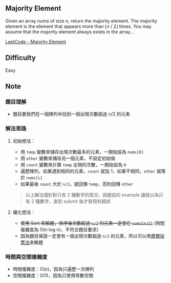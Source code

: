 ## Majority Element

Given an array nums of size n, return the majority element. The majority element is the element that appears more than ⌊n / 2⌋ times. You may assume that the majority element always exists in the array...

[LeetCode - Majority Element](https://leetcode.com/problems/majority-element/description/?envType=problem-list-v2&envId=array)

## Difficulty

Easy

## Note

### 題目理解

- 題目要我們在一個陣列中找到一個出現次數超過 n/2 的元素

### 解法思路

1. 初始想法：

   - 用 `temp` 變數來儲存出現次數最多的元素，一開始設為 `nums[0]`
   - 用 `other` 變數來儲存另一個元素，不設定初始值
   - 用 `count` 變數來計算 `temp` 出現的次數，一開始設為 `0`
   - 遍歷陣列，如果遇到相同的元素，`count` 就加 1，如果不相同，`other` 就等於 `nums[i]`
   - 如果最後 `count` 大於 `n/2`，就回傳 `temp`，否則回傳 `other`

   > 以上解法僅針對只有 2 種數字的情況，因題目的 example 讓我以為只有 2 種數字，直到 submit 後才發現有錯誤

2. 優化想法：

   - ~~使用 Sort 來解題，排序後次數超過 `n/2` 的元素一定會在 `nums[n/2]`~~ (時間複雜度為 O(n log n)，不符合題目要求)
   - 因為題目保證一定會有一個出現次數超過 `n/2` 的元素，所以可以用[摩爾投票法](https://zh.wikipedia.org/zh-tw/%E5%A4%9A%E6%95%B0%E6%8A%95%E7%A5%A8%E7%AE%97%E6%B3%95)來解題

### 時間與空間複雜度

- 時間複雜度：O(n)，因為只遍歷一次陣列
- 空間複雜度：O(1)，因為只使用常數空間
